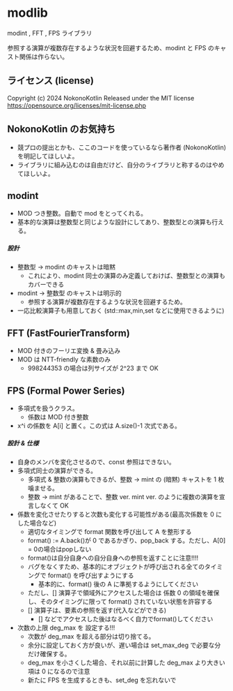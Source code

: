 # modlib

modint , FFT , FPS ライブラリ

参照する演算が複数存在するような状況を回避するため、modint と FPS のキャスト関係は作らない。


## ライセンス (license)
Copyright (c) 2024 NokonoKotlin
Released under the MIT license
https://opensource.org/licenses/mit-license.php


## NokonoKotlin のお気持ち
- 競プロの提出とかも、ここのコードを使っているなら著作者 (NokonoKotlin) を明記してほしいよ。
- ライブラリに組み込むのは自由だけど、自分のライブラリと称するのはやめてほしいよ。

## modint

- MOD つき整数。自動で mod をとってくれる。
- 基本的な演算は整数型と同じような設計にしてあり、整数型との演算も行える。
##### 設計
- 整数型 -> modint のキャストは暗黙
    - これにより、modint 同士の演算のみ定義しておけば、整数型との演算もカバーできる
- modint -> 整数型 のキャストは明示的
    - 参照する演算が複数存在するような状況を回避するため。
- 一応比較演算子も用意しておく (std::max,min,set などに使用できるように)
  

## FFT (FastFourierTransform)
- MOD 付きのフーリエ変換 & 畳み込み
- MOD は NTT-friendly な素数のみ
    - 998244353 の場合は列サイズが 2^23  まで OK


## FPS (Formal Power Series)
- 多項式を扱うクラス。
    - 係数は MOD 付き整数
- x^i の係数を A[i] と置く。この式は A.size()-1 次式である。

##### 設計 & 仕様
- 自身のメンバを変化させるので、const 参照はできない。
- 多項式同士の演算ができる。
    - 多項式 & 整数の演算もできるが、整数 → mint の (暗黙) キャストを 1 枚噛ませる。   
    - 整数 → mint があることで、整数 ver. mint ver. のように複数の演算を宣言しなくて OK
- 係数を変化させたりすると次数も変化する可能性がある(最高次係数を 0 にした場合など)
    - 適切なタイミングで format 関数を呼び出して A を整形する
    - format() := A.back()が 0 であるかぎり、pop_back する。ただし、A[0] = 0の場合はpopしない
    - format()は自分自身への自分自身への参照を返すことに注意!!!!
    - バグをなくすため、基本的にオブジェクトが呼び出される全てのタイミングで format() を呼び出すようにする
        - 基本的に、format() 後の A に準拠するようにしてください
    - ただし、[] 演算子で領域外にアクセスした場合は 係数 0 の領域を確保し、そのタイミングに限って format() されていない状態を許容する
    - [] 演算子は、要素の参照を返す(代入などができる)
        - [] などでアクセスした後はなるべく自力でformat()してください
- 次数の上限 deg_max を 設定する!!!
    - 次数が deg_max を超える部分は切り捨てる。
    - 余分に設定しておく方が良いが、遅い場合は set_max_deg で必要な分だけ確保する。
    - deg_max を小さくした場合、それ以前に計算した deg_max より大きい項は 0 になるので注意
    - 新たに FPS を生成するときも、set_deg を忘れないで

